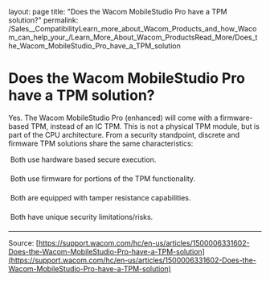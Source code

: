 layout: page
title: "Does the Wacom MobileStudio Pro have a TPM solution?"
permalink: /Sales__CompatibilityLearn_more_about_Wacom_Products_and_how_Wacom_can_help_your_/Learn_More_About_Wacom_ProductsRead_More/Does_the_Wacom_MobileStudio_Pro_have_a_TPM_solution

# Does the Wacom MobileStudio Pro have a TPM solution?

Yes. The Wacom MobileStudio Pro (enhanced) will come with a firmware-based TPM, instead of an IC TPM. This is not a physical TPM module, but is part of the CPU architecture. From a security standpoint, discrete and firmware TPM solutions share the same characteristics:


 Both use hardware based secure execution.


 Both use firmware for portions of the TPM functionality.


 Both are equipped with tamper resistance capabilities.


 Both have unique security limitations/risks.

---
Source: [https://support.wacom.com/hc/en-us/articles/1500006331602-Does-the-Wacom-MobileStudio-Pro-have-a-TPM-solution](https://support.wacom.com/hc/en-us/articles/1500006331602-Does-the-Wacom-MobileStudio-Pro-have-a-TPM-solution)

